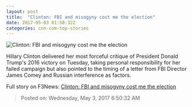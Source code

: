 ```yaml
---
layout: post
title:  "Clinton: FBI and misogyny cost me the election"
date: 2017-05-03 01:50:32Z
categories: cnn-com-top-stories
---
```


![Clinton: FBI and misogyny cost me the election](http://i2.cdn.cnn.com/cnnnext/dam/assets/170331130956-hillary-clinton-speaks-at-georgetown-university-super-tease.jpg)

Hillary Clinton delivered her most forceful critique of President Donald Trump's 2016 victory on Tuesday, taking personal responsibility for her failed campaign but also pointed to the timing of a letter from FBI Director James Comey and Russian interference as factors.


Full story on F3News: [Clinton: FBI and misogyny cost me the election](http://www.f3nws.com/n/mp3knH)

> Posted on: Wednesday, May 3, 2017 6:50:32 AM
